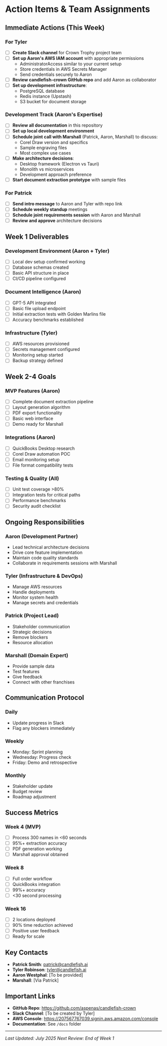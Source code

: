# Action Items & Team Assignments

## Immediate Actions (This Week)

### For Tyler
- [ ] **Create Slack channel** for Crown Trophy project team
- [ ] **Set up Aaron's AWS IAM account** with appropriate permissions
  - AdministratorAccess similar to your current setup
  - Store credentials in AWS Secrets Manager
  - Send credentials securely to Aaron
- [ ] **Review candlefish-crown GitHub repo** and add Aaron as collaborator
- [ ] **Set up development infrastructure**:
  - PostgreSQL database
  - Redis instance (Upstash)
  - S3 bucket for document storage

### Development Track (Aaron's Expertise)
- [ ] **Review all documentation** in this repository
- [ ] **Set up local development environment**
- [ ] **Schedule joint call with Marshall** (Patrick, Aaron, Marshall) to discuss:
  - Corel Draw version and specifics
  - Sample engraving files
  - Most complex use cases
- [ ] **Make architecture decisions**:
  - Desktop framework (Electron vs Tauri)
  - Monolith vs microservices
  - Development approach preference
- [ ] **Start document extraction prototype** with sample files

### For Patrick
- [ ] **Send intro message** to Aaron and Tyler with repo link
- [ ] **Schedule weekly standup** meetings
- [ ] **Schedule joint requirements session** with Aaron and Marshall
- [ ] **Review and approve** architecture decisions

## Week 1 Deliverables

### Development Environment (Aaron + Tyler)
- [ ] Local dev setup confirmed working
- [ ] Database schemas created
- [ ] Basic API structure in place
- [ ] CI/CD pipeline configured

### Document Intelligence (Aaron)
- [ ] GPT-5 API integrated
- [ ] Basic file upload endpoint
- [ ] Initial extraction tests with Golden Marlins file
- [ ] Accuracy benchmarks established

### Infrastructure (Tyler)
- [ ] AWS resources provisioned
- [ ] Secrets management configured
- [ ] Monitoring setup started
- [ ] Backup strategy defined

## Week 2-4 Goals

### MVP Features (Aaron)
- [ ] Complete document extraction pipeline
- [ ] Layout generation algorithm
- [ ] PDF export functionality
- [ ] Basic web interface
- [ ] Demo ready for Marshall

### Integrations (Aaron)
- [ ] QuickBooks Desktop research
- [ ] Corel Draw automation POC
- [ ] Email monitoring setup
- [ ] File format compatibility tests

### Testing & Quality (All)
- [ ] Unit test coverage >80%
- [ ] Integration tests for critical paths
- [ ] Performance benchmarks
- [ ] Security audit checklist

## Ongoing Responsibilities

### Aaron (Development Partner)
- Lead technical architecture decisions
- Drive core feature implementation
- Maintain code quality standards
- Collaborate in requirements sessions with Marshall

### Tyler (Infrastructure & DevOps)
- Manage AWS resources
- Handle deployments
- Monitor system health
- Manage secrets and credentials

### Patrick (Project Lead)
- Stakeholder communication
- Strategic decisions
- Remove blockers
- Resource allocation

### Marshall (Domain Expert)
- Provide sample data
- Test features
- Give feedback
- Connect with other franchises

## Communication Protocol

### Daily
- Update progress in Slack
- Flag any blockers immediately

### Weekly
- Monday: Sprint planning
- Wednesday: Progress check
- Friday: Demo and retrospective

### Monthly
- Stakeholder update
- Budget review
- Roadmap adjustment

## Success Metrics

### Week 4 (MVP)
- [ ] Process 300 names in <60 seconds
- [ ] 95%+ extraction accuracy
- [ ] PDF generation working
- [ ] Marshall approval obtained

### Week 8
- [ ] Full order workflow
- [ ] QuickBooks integration
- [ ] 99%+ accuracy
- [ ] <30 second processing

### Week 16
- [ ] 2 locations deployed
- [ ] 90% time reduction achieved
- [ ] Positive user feedback
- [ ] Ready for scale

## Key Contacts

- **Patrick Smith**: patrick@candlefish.ai
- **Tyler Robinson**: tyler@candlefish.ai
- **Aaron Westphal**: [To be provided]
- **Marshall**: [Via Patrick]

## Important Links

- **GitHub Repo**: https://github.com/aspenas/candlefish-crown
- **Slack Channel**: [To be created by Tyler]
- **AWS Console**: https://207567767039.signin.aws.amazon.com/console
- **Documentation**: See `/docs` folder

---

*Last Updated: July 2025*
*Next Review: End of Week 1*